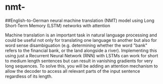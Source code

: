 # nmt-

##English-to-German neural machine translation (NMT) model using Long Short-Term Memory (LSTM) networks with attention

Machine translation is an important task in natural language processing and could be useful not only for translating one language to another 
but also for word sense disambiguation (e.g. determining whether the word "bank" refers to the financial bank, or the land alongside a river). 
Implementing this using just a Recurrent Neural Network (RNN) with LSTMs can work for short to medium length sentences but can result in 
vanishing gradients for very long sequences. To solve this, you will be adding an attention mechanism to allow the decoder to access all 
relevant parts of the input sentence regardless of its length.
